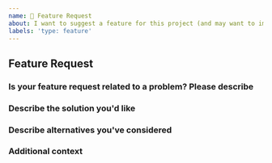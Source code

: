 ```yaml
---
name: 🚀 Feature Request
about: I want to suggest a feature for this project (and may want to implement it 🙂)!
labels: 'type: feature'
---
```


## Feature Request

<!-- 
First of all: Have you checked the docs https://github.com/apache/incubator-eventmesh/tree/develop/docs, 
or GitHub issues whether someone else has already reported your issue? 
Maybe the feature already exists?
-->

### Is your feature request related to a problem? Please describe

<!-- 
A clear and concise description of what the problem is.
-->

### Describe the solution you'd like

<!-- 
A clear and concise description of what you want to happen. Add any considered drawbacks.
-->

### Describe alternatives you've considered

<!-- 
A clear and concise description of any alternative solutions or features you've considered.
-->

### Additional context

<!-- 
Add any other context or screenshots about the feature request here.
-->
